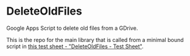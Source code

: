 # DeleteOldFiles
Google Apps Script to delete old files from a GDrive.

This is the repo for the main library that is called from a minimal bound script in [this test sheet - "DeleteOldFiles - Test Sheet"](https://docs.google.com/spreadsheets/d/1I9RzOjYejEET6rTktDjEQqgTeekM6k5t4mLG1BGiMlU/edit#gid=1546271644).
